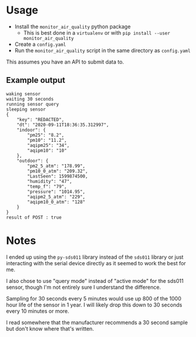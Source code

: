 # Usage

* Install the `monitor_air_quality` python package
  * This is best done in a `virtualenv` or with `pip install --user monitor_air_quality`
* Create a `config.yaml`
* Run the `monitor_air_quality` script in the same directory as `config.yaml`

This assumes you have an API to submit data to.

## Example output

```
waking sensor
waiting 30 seconds
running sensor query
sleeping sensor
{
    "key": "REDACTED",
    "dt": "2020-09-11T18:36:35.312997",
    "indoor": {
        "pm25": "8.2",
        "pm10": "11.2",
        "aqipm25": "34",
        "aqipm10": "10"
    },
    "outdoor": {
        "pm2_5_atm": "178.99",
        "pm10_0_atm": "209.32",
        "LastSeen": 1599874500,
        "humidity": "47",
        "temp_f": "79",
        "pressure": "1014.95",
        "aqipm2_5_atm": "229",
        "aqipm10_0_atm": "128"
    }
}
result of POST : true
```

# Notes

I ended up using the `py-sds011` library instead of the `sds011` library
or just interacting with the serial device directly as it seemed to work
the best for me.

I also chose to use "query mode" instead of "active mode" for the sds011
sensor, though I'm not entirely sure I understand the difference.

Sampling for 30 seconds every 5 minutes would use up 800 of the 1000 hour life
of the sensor in 1 year. I will likely drop this down to 30 seconds every 10
minutes or more.

I read somewhere that the manufacturer recommends a 30 second sample but don't
know where that's written.

